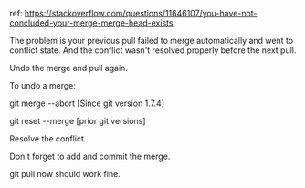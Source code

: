 ref: https://stackoverflow.com/questions/11646107/you-have-not-concluded-your-merge-merge-head-exists

The problem is your previous pull failed to merge automatically and went to conflict state. And the conflict wasn't resolved properly before the next pull.

Undo the merge and pull again.

To undo a merge:

git merge --abort [Since git version 1.7.4]

git reset --merge [prior git versions]

Resolve the conflict.

Don't forget to add and commit the merge.

git pull now should work fine.


